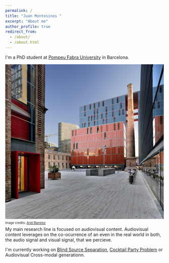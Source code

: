 ```yaml
---
permalink: /
title: "Juan Montesinos "
excerpt: "About me"
author_profile: true
redirect_from: 
  - /about/
  - /about.html
---
```


I'm a PhD student at [Pompeu Fabra University](https://www.upf.edu/web/campus/campus-poblenou) in Barcelona.

![upf](/images/upf.jpg "UPF Campus Poblenou")  
<sub><sup>Image credits: [Ariel Ramírez](http://www.arielramirez.es/commissioned-work/arquitectura/pompeu-fabra-university-campus-aia-salazar-navarro/)</sup></sub>  
My main research line is focused on audiovisual content. Audiovisual content leverages on the co-ocurrence of an even in the real world in both, the audio signal and visual signal, that we percieve.  

I'm currently working on [Blind Source Separation](https://en.wikipedia.org/wiki/Signal_separation), [Cocktail Party Problem](https://www.youtube.com/watch?v=T0HP9cxri0A) or Audiovisual Cross-modal generationn.  

